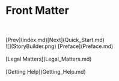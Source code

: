 # Front Matter #
 <br/>
 <br/>
[Prev](index.md)[Next](Quick_Start.md) <br/>
![](StoryBuilder.png)
[Preface](Preface.md) <br/><br/>
[Legal Matters](Legal_Matters.md) <br/><br/>
[Getting Help](Getting_Help.md) <br/><br/>
